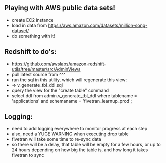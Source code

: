 ## Playing with AWS public data sets!

* create EC2 instance
* load in data from https://aws.amazon.com/datasets/million-song-dataset/
* do something with it!


## Redshift to do's:
 * https://github.com/awslabs/amazon-redshift-utils/tree/master/src/AdminViews
 * pull latest source from ^^^
 * run the sql in this utility, which will regenerate this view:
 *  => v_generate_tbl_ddl.sql
 * query the view for the "create table" command
 * select ddl from admin.v_generate_tbl_ddl where tablename = 'applications' and schemaname = 'fivetran_learnup_prod';

## Logging:
 * need to add logging everywhere to monitor progress at each step
 * also, need a YUGE WARNING when executing drop table
 * fivetran will take some time to re-sync data
 * so there will be a delay, that table will be empty for a few hours, or up to 24 hours depending on how big the table is, and how long it takes fivetran to sync
